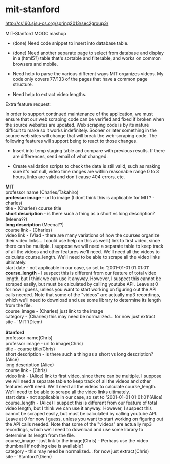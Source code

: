 mit-stanford
============

http://cs160.sjsu-cs.org/spring2013/sec2group3/

MIT-Stanford MOOC mashup

* (done) Need code snippet to insert into database table.

* (done) Need another separate page to select from database and display in a (html5?) table that's sortable and filterable, and works on common browsers and mobile.

* Need help to parse the various different ways MIT organizes videos. My code only covers 77/133 of the pages that have a common page structure.

* Need help to extract video lengths.


Extra feature request:

In order to support continued maintenance of the application, we must ensure that our web scraping code can be verified and fixed if broken when the source websites are updated. Web scraping code is by its nature difficult to make so it works indefinitely. Sooner or later something in the source web sites will change that will break the web-scraping code. The following features will support being to react to those changes.

* Insert into temp staging table and compare with previous results. If there are differences, send email of what changed.

* Create validation scripts to check the data is still valid, such as making sure it's not null, video time ranges are within reasonable range 0 to 3 hours, links are valid and don't cause 404 errors, etc.


****MIT****<br>
professor name (Charles/Takahiro)<br>
<b>professor image</b> - url to image (I dont think this is applicable for MIT? - charles) <br>
title - (Charles) course title<br>
<b>short description</b> - is there such a thing as a short vs long description? (Meena??)<br>
<b>long description</b> (Meena??)<br>
course link - (Charles) <br>
video link - (Vlad - there are many variations of how the courses organize their video links... I could use help on this as well.) link to first video, since there can be multiple. I suppose we will need a separate table to keep track of all the videos and other features we'll need. We'll need all the videos to calculate course_length. We'll need to be able to scrape all the video links ultimately.<br>
start date - not applicable in our case, so set to '2001-01-01 01:01:01'<br>
<b>course_length</b> - I suspect this is different from our feature of total video length, but I think we can use it anyway. However, I suspect this cannot be scraped easily, but must be calculated by calling youtube API. Leave at 0 for now I guess, unless you want to start working on figuring out the API calls needed. Note that some of the "videos" are actually mp3 recordings, which we'll need to download and use some library to determine its length from the file.<br>
course_image - (Charles) just link to the image<br>
category - (Charles) this may need be normalized... for now just extract<br>
site - 'MIT'(Diem)<br>
<br>
****Stanford****<br>
professor name(Chris)<br>
professor image - url to image(Chris)<br>
title - course title(Chris)<br>
short description - is there such a thing as a short vs long description? (Alice) <br>
long description (Alice)<br>
course link - (Chris)<br>
video link - (Alice) link to first video, since there can be multiple. I suppose we will need a separate table to keep track of all the videos and other features we'll need. We'll need all the videos to calculate course_length. We'll need to be able to scrape all the video links ultimately.<br>
start date - not applicable in our case, so set to '2001-01-01 01:01:01'(Alice) <br>
course_length - (Alice) I suspect this is different from our feature of total video length, but I think we can use it anyway. However, I suspect this cannot be scraped easily, but must be calculated by calling youtube API. Leave at 0 for now I guess, unless you want to start working on figuring out the API calls needed. Note that some of the "videos" are actually mp3 recordings, which we'll need to download and use some library to determine its length from the file.<br>
course_image - just link to the image(Chris) - Perhaps use the video thumbnail if nothing else is available?<br>
category - this may need be normalized... for now just extract(Chris)<br>
site - 'Stanford'(Diem)<br>


